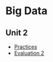 # Big Data

## Unit 2

* [Practices](https://github.com/EdsonAlvarado/Datos-Masivos/tree/Unidad_2/Practices)
* [Evaluation 2](https://github.com/EdsonAlvarado/Datos-Masivos/tree/Unidad_2/Evaluation)
